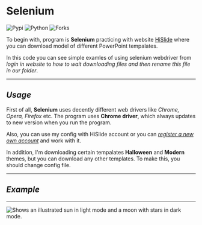 # Selenium
![Pypi](https://img.shields.io/pypi/v/selenium?color=orange)
![Python](https://img.shields.io/pypi/pyversions/selenium?color=gree&style=plastic)
![Forks](https://img.shields.io/github/forks/Kalinka5/detective_game?style=social)

To begin with, program is **Selenium** practicing with website [HiSlide](https://hislide.io/) where you can download model of different PowerPoint tempalates. 

In this code you can see simple examles of using selenium webdriver from *login in website* to *how to wait downloading files and then rename this file in our folder*.
___

## *Usage*
First of all, **Selenium** uses decently different web drivers like *Chrome, Opera, Firefox* etc. The program uses **Chrome driver**, which always updates to new version when you run the program.

Also, you can use my config with HiSlide account or you can [*register a new own account*](https://hislide.io/my-account/) and work with it. 

In addition, I'm downloading certain tempalates **Halloween** and **Modern** themes, but you can download any other templates. To make this, you should change config file.

___

## *Example*


___

<picture>
  <source media="(prefers-color-scheme: dark)" srcset="https://user-images.githubusercontent.com/25423296/163456776-7f95b81a-f1ed-45f7-b7ab-8fa810d529fa.png">
  <source media="(prefers-color-scheme: light)" srcset="https://user-images.githubusercontent.com/25423296/163456779-a8556205-d0a5-45e2-ac17-42d089e3c3f8.png">
  <img alt="Shows an illustrated sun in light mode and a moon with stars in dark mode." src="https://user-images.githubusercontent.com/25423296/163456779-a8556205-d0a5-45e2-ac17-42d089e3c3f8.png">
</picture>